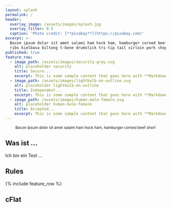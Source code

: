 ```yaml
---
layout: splash
permalink: /
header:
  overlay_image: /assets/images/splash.jpg
  overlay_filter: 0.5
  caption: 'Photo credit: [**pixabay**](https://pixabay.com)'
excerpt: >-
  Bacon ipsum dolor sit amet salami ham hock ham, hamburger corned beef short
  ribs kielbasa biltong t-bone drumstick tri-tip tail sirloin pork chop.
published: true
feature_row:
  - image_path: /assets/images/security-gray.svg
    alt: placeholder security
    title: Secure...
    excerpt: This is some sample content that goes here with **Markdown** formatting.
  - image_path: /assets/images/lightbulb-on-outline.svg
    alt: placeholder lightbulb-on-outline
    title: Independent...
    excerpt: This is some sample content that goes here with **Markdown** formatting.
  - image_path: /assets/images/human-male-female.svg
    alt: placeholder human-male-female
    title: Accepted...
    excerpt: This is some sample content that goes here with **Markdown** formatting.
---
```

<center><small>
Bacon ipsum dolor sit amet salami ham hock ham, hamburger corned beef short
</small></center>

## Was ist ...

Ich bin ein Test ...

## Rules

{% include feature_row %}

## cFlat
